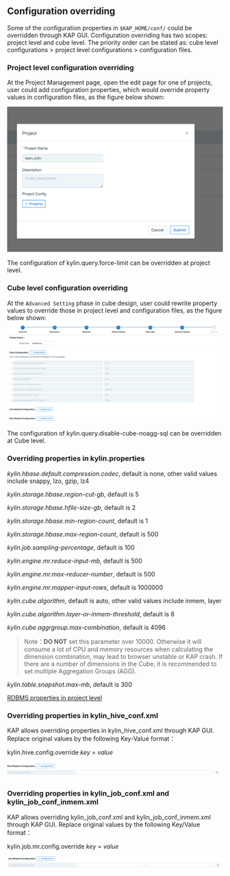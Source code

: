 ## Configuration overriding

Some of the configuration properties in `$KAP_HOME/conf/` could be overridden through KAP GUI. Configuration overriding has two scopes: project level and cube level. The priority order can be stated as: cube level configurations > project level configurations > configuration files.  

### Project level configuration overriding

At the Project Management page, open the edit page for one of projects, user could add configuration properties, which would override property values in configuration files, as the figure below shown: 

![override_project](images/override_project.en.png)

The configuration of kylin.query.force-limit can be overridden at project level.

### Cube level configuration overriding

At the `Advanced Setting` phase in cube design, user could rewrite property values to override those in project level and configuration files, as the figure below shown: ![override](images/override_cube.en.png)

The configuration of kylin.query.disable-cube-noagg-sql can be overridden at Cube level.

### Overriding properties in kylin.properties

*kylin.hbase.default.compression.codec*, default is none, other valid values include snappy, lzo, gzip, lz4

*kylin.storage.hbase.region-cut-gb*, default is 5

*kylin.storage.hbase.hfile-size-gb*, default is 2

*kylin.storage.hbase.min-region-count*, default is 1

*kylin.storage.hbase.max-region-count*, default is 500

*kylin.job.sampling-percentage*, default is 100

*kylin.engine.mr.reduce-input-mb*, default is 500

*kylin.engine.mr.max-reducer-number*, default is 500

*kylin.engine.mr.mapper-input-rows*, default is 1000000

*kylin.cube.algorithm*, default is auto, other valid values include inmem, layer

*kylin.cube.algorithm.layer-or-inmem-threshold*, default is 8

*kylin.cube.aggrgroup.max-combination*, default is 4096

> Note：**DO NOT** set this parameter over 10000. Otherwise it will consume a lot of CPU and memory resources when calculating the dimension combination, may lead to browser unstable or KAP crash. If there are a number of dimensions in the Cube, it is recommended to set multiple Aggregation Groups (AGG). 

*kylin.table.snapshot.max-mb*, default is 300

[RDBMS properties in project level](../model/data_import/rdbms_import.en.md)

### Overriding properties in kylin_hive_conf.xml

KAP allows overriding properties in kylin_hive_conf.xml through KAP GUI. Replace original values by the following Key-Value format：

kylin.hive.config.override *key* = *value*

![override_cube](images/override_hive.en.png)

### Overriding properties in kylin_job_conf.xml and kylin_job_conf_inmem.xml

KAP allows overriding kylin_job_conf.xml and kylin_job_conf_inmem.xml through KAP GUI. Replace original values by the following Key/Value format：

kylin.job.mr.config.override *key* = *value*

![override_cube](images/override_job.en.png)

